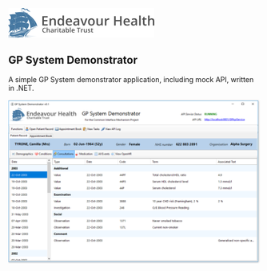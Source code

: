 ![Endeavour Logo](DotNetGpSystem/Resources/logo-text-left-cropped.png?raw=true)

## GP System Demonstrator

A simple GP System demonstrator application, including mock API, written in .NET.

![Screenshot](DotNetGpSystem/Resources/gp-demonstrator-screenshot.png?raw=true)
